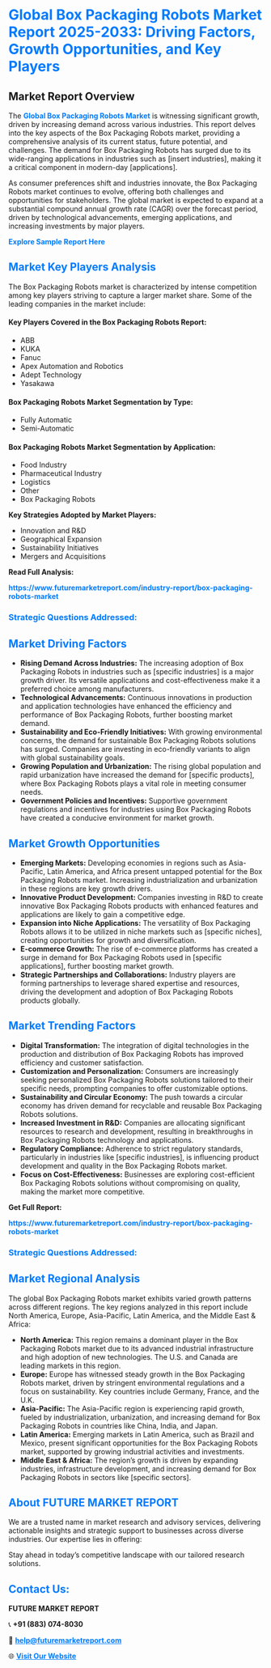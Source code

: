 <h1 style="color: #007BFF;">Global Box Packaging Robots Market Report 2025-2033: Driving Factors, Growth Opportunities, and Key Players</h1>

<section id="overview">
<h2>Market Report Overview</h2>
<p>The <a href="https://www.futuremarketreport.com/industry-report/box-packaging-robots-market" style="color: #007BFF; text-decoration: none;"><strong>Global Box Packaging Robots Market</strong></a> is witnessing significant growth, driven by increasing demand across various industries. This report delves into the key aspects of the Box Packaging Robots market, providing a comprehensive analysis of its current status, future potential, and challenges. The demand for Box Packaging Robots has surged due to its wide-ranging applications in industries such as [insert industries], making it a critical component in modern-day [applications].</p>
<p>As consumer preferences shift and industries innovate, the Box Packaging Robots market continues to evolve, offering both challenges and opportunities for stakeholders. The global market is expected to expand at a substantial compound annual growth rate (CAGR) over the forecast period, driven by technological advancements, emerging applications, and increasing investments by major players.</p>
</section>

<section id="overview">
<p><a href="https://www.futuremarketreport.com/request-sample/reportId=124744" style="color: #007BFF; text-decoration: none;"><strong>Explore Sample Report Here</strong></a></p>
</section>

<section id="key-players">
<h2 style="color: #007BFF;">Market Key Players Analysis</h2>
<p>The Box Packaging Robots market is characterized by intense competition among key players striving to capture a larger market share. Some of the leading companies in the market include:</p>
<h4>Key Players Covered in the Box Packaging Robots Report:</h4>
<ul><li>ABB</li><li>KUKA</li><li>Fanuc</li><li>Apex Automation and Robotics</li><li>Adept Technology</li><li>Yasakawa</li></ul>
<h4>Box Packaging Robots Market Segmentation by Type:</h4>
<ul><li>Fully Automatic</li><li>Semi-Automatic</li></ul>

<h4>Box Packaging Robots Market Segmentation by Application:</h4>
<ul><li>Food Industry</li><li>Pharmaceutical Industry</li><li>Logistics</li><li>Other</li><li>Box Packaging Robots</li></ul>
<p><strong>Key Strategies Adopted by Market Players:</strong></p>
<ul>
<li>Innovation and R&D</li>
<li>Geographical Expansion</li>
<li>Sustainability Initiatives</li>
<li>Mergers and Acquisitions</li>
</ul>
</section>

<section>
<p><strong>Read Full Analysis: </strong></p><a href="https://www.futuremarketreport.com/industry-report/box-packaging-robots-market" style="color: #007BFF; text-decoration: none;"><strong>https://www.futuremarketreport.com/industry-report/box-packaging-robots-market</strong></a>
<h3 style="color: #007BFF;">Strategic Questions Addressed:</h3>
</section>

<section id="driving-factors">
<h2 style="color: #007BFF;">Market Driving Factors</h2>
<ul>
<li><strong>Rising Demand Across Industries:</strong> The increasing adoption of Box Packaging Robots in industries such as [specific industries] is a major growth driver. Its versatile applications and cost-effectiveness make it a preferred choice among manufacturers.</li>
<li><strong>Technological Advancements:</strong> Continuous innovations in production and application technologies have enhanced the efficiency and performance of Box Packaging Robots, further boosting market demand.</li>
<li><strong>Sustainability and Eco-Friendly Initiatives:</strong> With growing environmental concerns, the demand for sustainable Box Packaging Robots solutions has surged. Companies are investing in eco-friendly variants to align with global sustainability goals.</li>
<li><strong>Growing Population and Urbanization:</strong> The rising global population and rapid urbanization have increased the demand for [specific products], where Box Packaging Robots plays a vital role in meeting consumer needs.</li>
<li><strong>Government Policies and Incentives:</strong> Supportive government regulations and incentives for industries using Box Packaging Robots have created a conducive environment for market growth.</li>
</ul>
</section>

<section id="growth-opportunities">
<h2 style="color: #007BFF;">Market Growth Opportunities</h2>
<ul>
<li><strong>Emerging Markets:</strong> Developing economies in regions such as Asia-Pacific, Latin America, and Africa present untapped potential for the Box Packaging Robots market. Increasing industrialization and urbanization in these regions are key growth drivers.</li>
<li><strong>Innovative Product Development:</strong> Companies investing in R&D to create innovative Box Packaging Robots products with enhanced features and applications are likely to gain a competitive edge.</li>
<li><strong>Expansion into Niche Applications:</strong> The versatility of Box Packaging Robots allows it to be utilized in niche markets such as [specific niches], creating opportunities for growth and diversification.</li>
<li><strong>E-commerce Growth:</strong> The rise of e-commerce platforms has created a surge in demand for Box Packaging Robots used in [specific applications], further boosting market growth.</li>
<li><strong>Strategic Partnerships and Collaborations:</strong> Industry players are forming partnerships to leverage shared expertise and resources, driving the development and adoption of Box Packaging Robots products globally.</li>
</ul>
</section>

<section id="trending-factors">
<h2 style="color: #007BFF;">Market Trending Factors</h2>
<ul>
<li><strong>Digital Transformation:</strong> The integration of digital technologies in the production and distribution of Box Packaging Robots has improved efficiency and customer satisfaction.</li>
<li><strong>Customization and Personalization:</strong> Consumers are increasingly seeking personalized Box Packaging Robots solutions tailored to their specific needs, prompting companies to offer customizable options.</li>
<li><strong>Sustainability and Circular Economy:</strong> The push towards a circular economy has driven demand for recyclable and reusable Box Packaging Robots solutions.</li>
<li><strong>Increased Investment in R&D:</strong> Companies are allocating significant resources to research and development, resulting in breakthroughs in Box Packaging Robots technology and applications.</li>
<li><strong>Regulatory Compliance:</strong> Adherence to strict regulatory standards, particularly in industries like [specific industries], is influencing product development and quality in the Box Packaging Robots market.</li>
<li><strong>Focus on Cost-Effectiveness:</strong> Businesses are exploring cost-efficient Box Packaging Robots solutions without compromising on quality, making the market more competitive.</li>
</ul>
</section>

<section>
<p><strong>Get Full Report: </strong></p><a href="https://www.futuremarketreport.com/industry-report/box-packaging-robots-market" style="color: #007BFF; text-decoration: none;"><strong>https://www.futuremarketreport.com/industry-report/box-packaging-robots-market</strong></a>
<h3 style="color: #007BFF;">Strategic Questions Addressed:</h3>
</section>


<section id="regional-analysis">
<h2 style="color: #007BFF;">Market Regional Analysis</h2>
<p>The global Box Packaging Robots market exhibits varied growth patterns across different regions. The key regions analyzed in this report include North America, Europe, Asia-Pacific, Latin America, and the Middle East & Africa:</p>
<ul>
<li><strong>North America:</strong> This region remains a dominant player in the Box Packaging Robots market due to its advanced industrial infrastructure and high adoption of new technologies. The U.S. and Canada are leading markets in this region.</li>
<li><strong>Europe:</strong> Europe has witnessed steady growth in the Box Packaging Robots market, driven by stringent environmental regulations and a focus on sustainability. Key countries include Germany, France, and the U.K.</li>
<li><strong>Asia-Pacific:</strong> The Asia-Pacific region is experiencing rapid growth, fueled by industrialization, urbanization, and increasing demand for Box Packaging Robots in countries like China, India, and Japan.</li>
<li><strong>Latin America:</strong> Emerging markets in Latin America, such as Brazil and Mexico, present significant opportunities for the Box Packaging Robots market, supported by growing industrial activities and investments.</li>
<li><strong>Middle East & Africa:</strong> The region’s growth is driven by expanding industries, infrastructure development, and increasing demand for Box Packaging Robots in sectors like [specific sectors].</li>
</ul>
</section>

<footer>
<h2 style="color: #007BFF;">About FUTURE MARKET REPORT</h2>
<p>We are a trusted name in market research and advisory services, delivering actionable insights and strategic support to businesses across diverse industries. Our expertise lies in offering:</p>

<p>Stay ahead in today’s competitive landscape with our tailored research solutions.</p>

<h2 style="color: #007BFF;">Contact Us:</h2>
<p><strong>FUTURE MARKET REPORT</strong></p>
<p>📞 <strong>+91 (883) 074-8030</strong></p>
<p>📧 <strong><a href="mailto:help@futuremarketreport.com" style="color: #007BFF;">help@futuremarketreport.com</a></strong></p>
<p>🌐 <strong><a href="https://www.futuremarketreport.com/" style="color: #007BFF;">Visit Our Website</a></strong></p>
</footer>